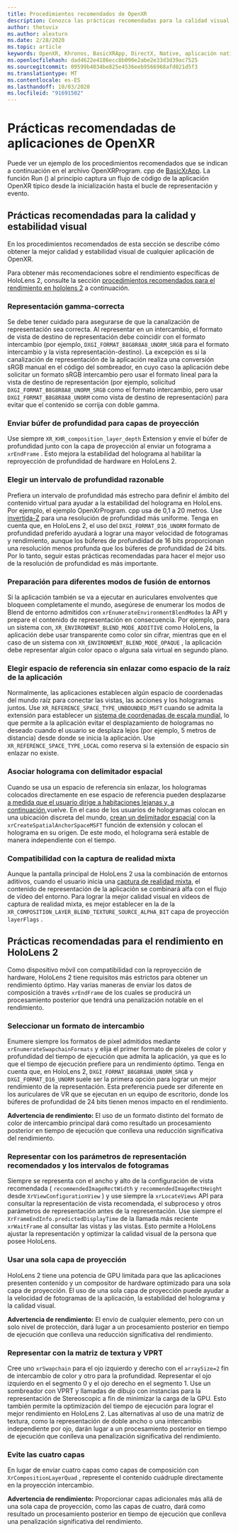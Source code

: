 ```yaml
---
title: Procedimientos recomendados de OpenXR
description: Conozca las prácticas recomendadas para la calidad visual, la estabilidad y el rendimiento de las aplicaciones de OpenXR.
author: thetuvix
ms.author: alexturn
ms.date: 2/28/2020
ms.topic: article
keywords: OpenXR, Khronos, BasicXRApp, DirectX, Native, aplicación nativa, motor personalizado, middleware, procedimientos recomendados, rendimiento, calidad, estabilidad
ms.openlocfilehash: dad4622e4186ecc8b090e2abe2e33d3d39ac7525
ms.sourcegitcommit: 09599b4034be825e4536eeb9566968afd021d5f3
ms.translationtype: MT
ms.contentlocale: es-ES
ms.lasthandoff: 10/03/2020
ms.locfileid: "91691502"
---
```

# <a name="openxr-app-best-practices"></a>Prácticas recomendadas de aplicaciones de OpenXR

Puede ver un ejemplo de los procedimientos recomendados que se indican a continuación en el archivo OpenXRProgram. cpp de <a href="https://github.com/microsoft/OpenXR-MixedReality/tree/master/samples/BasicXrApp" target="_blank">BasicXrApp</a>. La función Run () al principio captura un flujo de código de la aplicación OpenXR típico desde la inicialización hasta el bucle de representación y evento.

## <a name="best-practices-for-visual-quality-and-stability"></a>Prácticas recomendadas para la calidad y estabilidad visual

En los procedimientos recomendados de esta sección se describe cómo obtener la mejor calidad y estabilidad visual de cualquier aplicación de OpenXR.

Para obtener más recomendaciones sobre el rendimiento específicas de HoloLens 2, consulte la sección [procedimientos recomendados para el rendimiento en hololens 2](#best-practices-for-performance-on-hololens-2) a continuación.

### <a name="gamma-correct-rendering"></a>Representación gamma-correcta

Se debe tener cuidado para asegurarse de que la canalización de representación sea correcta. Al representar en un intercambio, el formato de vista de destino de representación debe coincidir con el formato intercambio (por ejemplo, `DXGI_FORMAT_B8G8R8A8_UNORM_SRGB` para el formato intercambio y la vista representación-destino).
La excepción es si la canalización de representación de la aplicación realiza una conversión sRGB manual en el código del sombreador, en cuyo caso la aplicación debe solicitar un formato sRGB intercambio pero usar el formato lineal para la vista de destino de representación (por ejemplo, solicitud `DXGI_FORMAT_B8G8R8A8_UNORM_SRGB` como el formato intercambio, pero usar `DXGI_FORMAT_B8G8R8A8_UNORM` como vista de destino de representación) para evitar que el contenido se corrija con doble gamma.

### <a name="submit-depth-buffer-for-projection-layers"></a>Enviar búfer de profundidad para capas de proyección

Use siempre `XR_KHR_composition_layer_depth` Extension y envíe el búfer de profundidad junto con la capa de proyección al enviar un fotograma a `xrEndFrame` .
Esto mejora la estabilidad del holograma al habilitar la reproyección de profundidad de hardware en HoloLens 2.

### <a name="choose-a-reasonable-depth-range"></a>Elegir un intervalo de profundidad razonable

Prefiera un intervalo de profundidad más estrecho para definir el ámbito del contenido virtual para ayudar a la estabilidad del holograma en HoloLens.
Por ejemplo, el ejemplo OpenXrProgram. cpp usa de 0,1 a 20 metros.
Use [invertida-Z](https://developer.nvidia.com/content/depth-precision-visualized) para una resolución de profundidad más uniforme.
Tenga en cuenta que, en HoloLens 2, el uso del `DXGI_FORMAT_D16_UNORM` formato de profundidad preferido ayudará a lograr una mayor velocidad de fotogramas y rendimiento, aunque los búferes de profundidad de 16 bits proporcionan una resolución menos profunda que los búferes de profundidad de 24 bits.
Por lo tanto, seguir estas prácticas recomendadas para hacer el mejor uso de la resolución de profundidad es más importante.

### <a name="prepare-for-different-environment-blend-modes"></a>Preparación para diferentes modos de fusión de entornos

Si la aplicación también se va a ejecutar en auriculares envolventes que bloqueen completamente el mundo, asegúrese de enumerar los modos de Blend de entorno admitidos con `xrEnumerateEnvironmentBlendModes` la API y prepare el contenido de representación en consecuencia.
Por ejemplo, para un sistema con, `XR_ENVIRONMENT_BLEND_MODE_ADDITIVE` como HoloLens, la aplicación debe usar transparente como color sin cifrar, mientras que en el caso de un sistema con `XR_ENVIRONMENT_BLEND_MODE_OPAQUE` , la aplicación debe representar algún color opaco o alguna sala virtual en segundo plano.

### <a name="choose-unbounded-reference-space-as-applications-root-space"></a>Elegir espacio de referencia sin enlazar como espacio de la raíz de la aplicación

Normalmente, las aplicaciones establecen algún espacio de coordenadas del mundo raíz para conectar las vistas, las acciones y los hologramas juntos.
Use `XR_REFERENCE_SPACE_TYPE_UNBOUNDED_MSFT` cuando se admita la extensión para establecer un [sistema de coordenadas de escala mundial](../../design/coordinate-systems.md#building-a-world-scale-experience), lo que permite a la aplicación evitar el desplazamiento de hologramas no deseado cuando el usuario se desplaza lejos (por ejemplo, 5 metros de distancia) desde donde se inicia la aplicación.
Use `XR_REFERENCE_SPACE_TYPE_LOCAL` como reserva si la extensión de espacio sin enlazar no existe.

### <a name="associate-hologram-with-spatial-anchor"></a>Asociar holograma con delimitador espacial

Cuando se usa un espacio de referencia sin enlazar, los hologramas colocados directamente en ese espacio de referencia pueden desplazarse [a medida que el usuario dirige a habitaciones lejanas y, a continuación,](../../design/coordinate-systems.md#building-a-world-scale-experience)vuelve.
En el caso de los usuarios de hologramas colocan en una ubicación discreta del mundo, [crean un delimitador espacial](../../design/spatial-anchors.md#best-practices) con la `xrCreateSpatialAnchorSpaceMSFT` función de extensión y colocan el holograma en su origen.
De este modo, el holograma será estable de manera independiente con el tiempo.

### <a name="support-mixed-reality-capture"></a>Compatibilidad con la captura de realidad mixta

Aunque la pantalla principal de HoloLens 2 usa la combinación de entornos aditivos, cuando el usuario inicia una [captura de realidad mixta](../platform-capabilities-and-apis/mixed-reality-capture-for-developers.md), el contenido de representación de la aplicación se combinará alfa con el flujo de vídeo del entorno.
Para lograr la mejor calidad visual en vídeos de captura de realidad mixta, es mejor establecer en la de la `XR_COMPOSITION_LAYER_BLEND_TEXTURE_SOURCE_ALPHA_BIT` capa de proyección `layerFlags` .

## <a name="best-practices-for-performance-on-hololens-2"></a>Prácticas recomendadas para el rendimiento en HoloLens 2

Como dispositivo móvil con compatibilidad con la reproyección de hardware, HoloLens 2 tiene requisitos más estrictos para obtener un rendimiento óptimo.  Hay varias maneras de enviar los datos de composición a través `xrEndFrame` de los cuales se producirá un procesamiento posterior que tendrá una penalización notable en el rendimiento.

### <a name="select-a-swapchain-format"></a>Seleccionar un formato de intercambio

Enumere siempre los formatos de píxel admitidos mediante `xrEnumerateSwapchainFormats` y elija el primer formato de píxeles de color y profundidad del tiempo de ejecución que admita la aplicación, ya que es lo que el tiempo de ejecución prefiere para un rendimiento óptimo. Tenga en cuenta que, en HoloLens 2, `DXGI_FORMAT_B8G8R8A8_UNORM_SRGB` y `DXGI_FORMAT_D16_UNORM` suele ser la primera opción para lograr un mejor rendimiento de la representación. Esta preferencia puede ser diferente en los auriculares de VR que se ejecutan en un equipo de escritorio, donde los búferes de profundidad de 24 bits tienen menos impacto en el rendimiento.
  
**Advertencia de rendimiento:** El uso de un formato distinto del formato de color de intercambio principal dará como resultado un procesamiento posterior en tiempo de ejecución que conlleva una reducción significativa del rendimiento.

### <a name="render-with-recommended-rendering-parameters-and-frame-timing"></a>Representar con los parámetros de representación recomendados y los intervalos de fotogramas

Siempre se representa con el ancho y alto de la configuración de vista recomendada ( `recommendedImageRectWidth` y `recommendedImageRectHeight` desde `XrViewConfigurationView` ) y use siempre la `xrLocateViews` API para consultar la representación de vista recomendada, el subproceso y otros parámetros de representación antes de la representación.
Use siempre el `XrFrameEndInfo.predictedDisplayTime` de la llamada más reciente `xrWaitFrame` al consultar las vistas y las vistas.
Esto permite a HoloLens ajustar la representación y optimizar la calidad visual de la persona que posee HoloLens.

### <a name="use-a-single-projection-layer"></a>Usar una sola capa de proyección

HoloLens 2 tiene una potencia de GPU limitada para que las aplicaciones presenten contenido y un compositor de hardware optimizado para una sola capa de proyección.
El uso de una sola capa de proyección puede ayudar a la velocidad de fotogramas de la aplicación, la estabilidad del holograma y la calidad visual.  
  
**Advertencia de rendimiento:** El envío de cualquier elemento, pero con un solo nivel de protección, dará lugar a un procesamiento posterior en tiempo de ejecución que conlleva una reducción significativa del rendimiento.

### <a name="render-with-texture-array-and-vprt"></a>Representar con la matriz de textura y VPRT

Cree uno `xrSwapchain` para el ojo izquierdo y derecho con el `arraySize=2` fin de intercambio de color y otro para la profundidad.
Representar el ojo izquierdo en el segmento 0 y el ojo derecho en el segmento 1.
Use un sombreador con VPRT y llamadas de dibujo con instancias para la representación de Stereoscopic a fin de minimizar la carga de la GPU.
Esto también permite la optimización del tiempo de ejecución para lograr el mejor rendimiento en HoloLens 2.
Las alternativas al uso de una matriz de textura, como la representación de doble ancho o una intercambio independiente por ojo, darán lugar a un procesamiento posterior en tiempo de ejecución que conlleva una penalización significativa del rendimiento.

### <a name="avoid-quad-layers"></a>Evite las cuatro capas

En lugar de enviar cuatro capas como capas de composición con `XrCompositionLayerQuad` , represente el contenido cuádruple directamente en la proyección intercambio.

**Advertencia de rendimiento:** Proporcionar capas adicionales más allá de una sola capa de proyección, como las capas de cuatro, dará como resultado un procesamiento posterior en tiempo de ejecución que conlleva una penalización significativa del rendimiento.